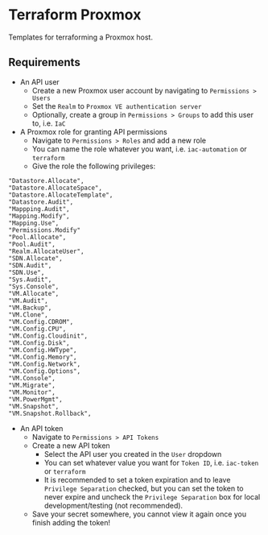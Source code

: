 # Terraform Proxmox

Templates for terraforming a Proxmox host.

## Requirements

- An API user
  - Create a new Proxmox user account by navigating to `Permissions > Users`
  - Set the `Realm` to `Proxmox VE authentication server`
  - Optionally, create a group in `Permissions > Groups` to add this user to, i.e. `IaC`
- A Proxmox role for granting API permissions
  - Navigate to `Permissions > Roles` and add a new role
  - You can name the role whatever you want, i.e. `iac-automation` or `terraform`
  - Give the role the following privileges:

```plaintext
"Datastore.Allocate",
"Datastore.AllocateSpace",
"Datastore.AllocateTemplate",
"Datastore.Audit",
"Mappping.Audit",
"Mapping.Modify",
"Mapping.Use",
"Permissions.Modify"
"Pool.Allocate",
"Pool.Audit",
"Realm.AllocateUser",
"SDN.Allocate",
"SDN.Audit",
"SDN.Use",
"Sys.Audit",
"Sys.Console",
"VM.Allocate",
"VM.Audit",
"VM.Backup",
"VM.Clone",
"VM.Config.CDROM",
"VM.Config.CPU",
"VM.Config.Cloudinit",
"VM.Config.Disk",
"VM.Config.HWType",
"VM.Config.Memory",
"VM.Config.Network",
"VM.Config.Options",
"VM.Console",
"VM.Migrate",
"VM.Monitor",
"VM.PowerMgmt",
"VM.Snapshot",
"VM.Snapshot.Rollback",
```

- An API token
  - Navigate to `Permissions > API Tokens`
  - Create a new API token
    - Select the API user you created in the `User` dropdown
    - You can set whatever value you want for `Token ID`, i.e. `iac-token` or `terraform`
    - It is recommended to set a token expiration and to leave `Privilege Separation` checked, but you can set the token to never expire and uncheck the `Privilege Separation` box for local development/testing (not recommended).
  - Save your secret somewhere, you cannot view it again once you finish adding the token!
